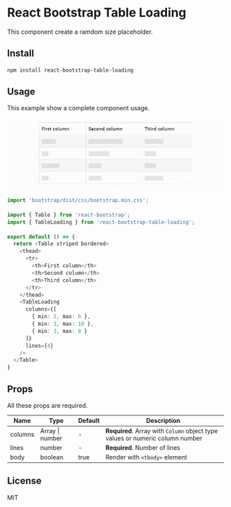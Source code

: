 # React Bootstrap Table Loading

This component create a ramdom size placeholder.

## Install

```bash
npm install react-bootstrap-table-loading
```

## Usage

This example show a complete component usage.

![TableLoading](https://github.com/victorap93/react-bootstrap-table-loading/blob/main/attachments/TableLoading.gif?raw=true)

```typescript
import 'bootstrap/dist/css/bootstrap.min.css';

import { Table } from 'react-bootstrap';
import { TableLoading } from 'react-bootstrap-table-loading';

export default () => {
  return <Table striped bordered>
    <thead>
      <tr>
        <th>First column</th>
        <th>Second column</th>
        <th>Third column</th>
      </tr>
    </thead>
    <TableLoading
      columns={[
        { min: 2, max: 6 },
        { min: 3, max: 10 },
        { min: 3, max: 8 }
      ]}
      lines={4}
    />
  </Table>
}
```

## Props

All these props are required.

| Name     | Type            | Default | Description                                                                   |
| -------- | --------------- | ------- | ----------------------------------------------------------------------------- |
| columns  | Array \| number | -       | **Required**. Array with `Column` object type values or numeric column number |
| lines    | number          | -       | **Required**. Number of lines                                                 |
| body     | boolean         | true    | Render with `<tbody>` element                                                 |

## License
MIT